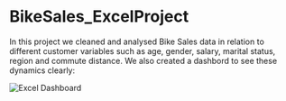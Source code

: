 # BikeSales_ExcelProject

In this project we cleaned and analysed Bike Sales data in relation to different customer variables such as age, gender, salary, marital status, region and commute distance. We also created a dashbord to see these dynamics clearly:

![Excel Dashboard](https://github.com/ncerletti/BikeSales_ExcelProject/assets/157298708/8f0a9149-83af-4241-bb75-e1968d7d8f9a)
